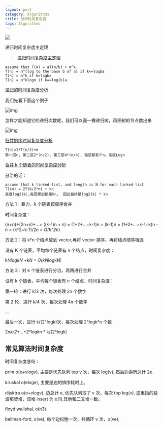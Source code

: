 ```yaml
---
layout: post
category: Algorithms
title: 分析时间复杂度
tags: Algorithms
---
```


![](https://cdn.jsdelivr.net/gh/mafulong/mdPic@master/images/bb89af3b2bd1d04b929631f7f6a491d0.png)

递归时间复杂度主定理

> [递归时间复杂度主定理](https://blog.csdn.net/xxxslinyue/article/details/79535370)

```
assume that T(n) = aT(n/b) + n^k
T(n) = n^(log to the base b of a) if k<=logba
T(n) = n^k if k>logba
T(n) = n^klogn if k==log(b)a
```

[递归的时间复杂度分析](https://blog.csdn.net/qq_36582604/article/details/81661236)

我们先看下面这个例子

![img](https://cdn.jsdelivr.net/gh/mafulong/mdPic@vv2/v2/10.png)

怎样才能知道它的递归次数呢，我们可以画一棵递归树，再把树的节点数出来

![img](https://cdn.jsdelivr.net/gh/mafulong/mdPic@vv1/v1/20.png)

[归并排序时间复杂度分析](https://blog.csdn.net/qq_32534441/article/details/95098059)

```
T(n)=2*T(n/2)+n
第一层n, 第二层2*(n/2), 第三层4*(n/4), 每层都有个n，高度Logn
```

[合并 k 个链表的时间复杂度分析](https://blog.csdn.net/qq_22080999/article/details/80669993)

分治的话：

```
assume that k linked-list, and length is N for each linked-list
T(kn) = 2T(k/2*n) + kn
高度log2(k),每层累加都是kn,  因此最终是log2(k) * kn
```

方法 1：暴力，k 个链表按顺序合并

时间复杂度：

(n+n)+(2n+n)+...+ ((k-1)n + n) = (1+2+...+k-1)n + (k-1)n = (1+2+...+k-1+k)n -n = (k^2+k-1)/2*n = O(k^2*n)

方法 2：将 k\*n 个结点放到 vector,再将 vector 排序，再将结点顺序相连

设有 K 个链表，平均每个链表有 n 个结点，时间复杂度：

kN*logkN +kN = O(kN*logkN)

方法 3：对 k 个链表进行分治，两两进行合并

设有 k 个链表，平均每个链表有 n 个结点，时间复杂度：

第一轮：进行 k/2 次，每次处理 2n 个数字

第 2 轮，进行 k/4 次，每次处理 4n 个数字

...

最后一次，进行 k/(2^logk)次，每次处理 2^logk\*n 个数

2n*k/2+...+2^logk*n \* k/(2^logk)

## 常见算法时间复杂度

时间复杂度总结：

prim o(e+vlogv), 主要是优先队列 top v 次，每次 log(v), 然后边遍历总计 2e.

kruskal o(eloge), 主要是边的排序耗时上。

dijsktra o(e+vlogv), 边总计 e, 优先队列取了 v 次，每次 top log(v), 这里指的斐波那契堆，该堆 insert 为 o(1),其他和二叉堆一致。

floyd wallshal, o(n3)

bellman-ford, o(ve), 每个边松弛一次，共循环 v 次，o(ve);
